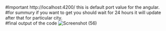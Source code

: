 #Important http://localhost:4200/ this is default port value for the angular.<br/>
#for summury if you want to get you should wait for 24 hours it will update after that for particular city.<br/>
#final output of the code
![Screenshot (56)](https://github.com/user-attachments/assets/b2ed4fc8-aef7-42a6-b31f-0fe7a40bc316)
